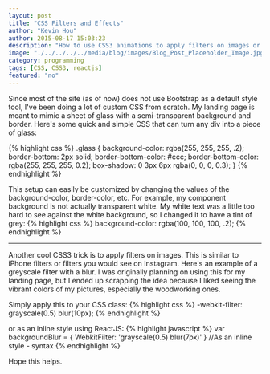 ```yaml
---
layout: post
title: "CSS Filters and Effects"
author: "Kevin Hou"
author: 2015-08-17 15:03:23
description: "How to use CSS3 animations to apply filters on images or divs."
image: "./../../../../media/blog/images/Blog_Post_Placeholder_Image.jpg"
category: programming
tags: [CSS, CSS3, reactjs]
featured: "no"
---
```


Since most of the site (as of now) does not use Bootstrap as a default style tool, I've been doing a lot of custom CSS from scratch. My landing page is meant to mimic a sheet of glass with a semi-transparent background and border. Here's some quick and simple CSS that can turn any div into a piece of glass:

{% highlight css %}
.glass {
  background-color: rgba(255, 255, 255, .2);
  border-bottom: 2px solid;
  border-bottom-color: #ccc;
  border-bottom-color: rgba(255, 255, 255, 0.2);
  box-shadow: 0 3px 6px rgba(0, 0, 0, 0.3);
}
{% endhighlight %}

This setup can easily be customized by changing the values of the background-color, border-color, etc. For example, my component background is not actually transparent white. My white text was a little too hard to see against the white background, so I changed it to have a tint of grey:
{% highlight css %}
background-color: rgba(100, 100, 100, .2);
{% endhighlight %}

<hr />

Another cool CSS3 trick is to apply filters on images. This is similar to iPhone filters or filters you would see on Instagram. Here's an example of a greyscale filter with a blur. I was originally planning on using this for my landing page, but I ended up scrapping the idea because I liked seeing the vibrant colors of my pictures, especially the woodworking ones.

Simply apply this to your CSS class:
{% highlight css %}
-webkit-filter: grayscale(0.5) blur(10px);
{% endhighlight %}

or as an inline style using ReactJS:
{% highlight javascript %}
var backgroundBlur = {
  WebkitFilter: 'grayscale(0.5) blur(7px)'
} //As an inline style - syntax
{% endhighlight %}

Hope this helps.